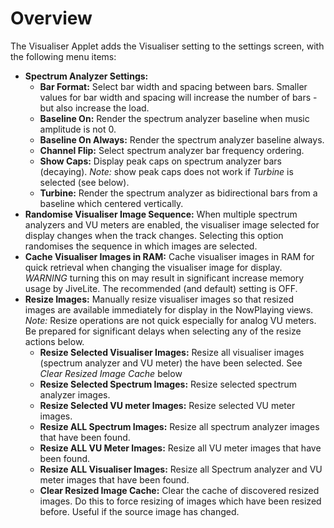 # Overview
The Visualiser Applet adds the Visualiser setting to the settings screen, with the following menu items:
* **Spectrum Analyzer Settings:**
  * **Bar Format:** Select bar width and spacing between bars.
   Smaller values for bar width and spacing will increase the number of bars - but also increase the load.
  * **Baseline On:** Render the spectrum analyzer baseline when music amplitude is not 0.
  * **Baseline On Always:** Render the spectrum analyzer baseline always. 
  * **Channel Flip:** Select spectrum analyzer bar frequency ordering.
  * **Show Caps:** Display peak caps on spectrum analyzer bars (decaying).
  *Note:* show peak caps does not work if *Turbine* is selected (see below).
  * **Turbine:** Render the spectrum analyzer as bidirectional bars from a baseline which centered vertically.
* **Randomise Visualiser Image Sequence:**
    When multiple spectrum analyzers and VU meters are enabled, the visualiser image selected for display changes when the track changes.
    Selecting this option randomises the sequence in which images are selected.
* **Cache Visualiser Images in RAM:**
    Cache visualiser images in RAM for quick retrieval when changing the visualiser image for display.
 *WARNING* turning this on may result in significant increase memory usage by JiveLite.
 The recommended (and default) setting is OFF.
* **Resize Images:** Manually resize visualiser images so that resized images are available immediately for display in the NowPlaying views.
*Note:* Resize operations are not quick especially for analog VU meters.
Be prepared for significant delays when selecting any of the resize actions below.
  * **Resize Selected Visualiser Images:** Resize all visualiser images (spectrum analyzer and VU meter) the have been selected.
  See *Clear Resized Image Cache* below
  * **Resize Selected Spectrum Images:** Resize selected spectrum analyzer images. 
  * **Resize Selected VU meter Images:** Resize selected VU meter images.
  * **Resize ALL Spectrum Images:** Resize all spectrum analyzer images that have been found.
  * **Resize ALL VU Meter Images:** Resize all VU meter images that have been found.
  * **Resize ALL Visualiser Images:** Resize all Spectrum analyzer and VU meter images that have been found.  
  * **Clear Resized Image Cache:** Clear the cache of discovered resized images. Do this to force resizing of images which have been resized before. Useful if the source image has changed.